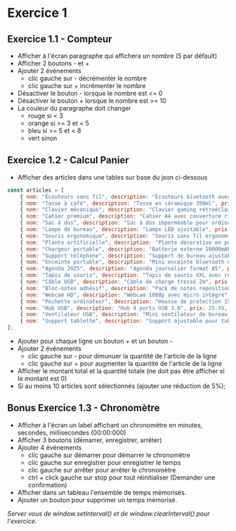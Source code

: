 # Exercice 1

## Exercice 1.1 - Compteur
- Afficher à l'écran paragraphe qui affichera un nombre (5 par défault) 
- Afficher 2 boutons - et +
- Ajouter 2 événements
    - clic gauche sur - décrémenter le nombre
    - clic gauche sur + incrémenter le nombre
- Désactiver le bouton - lorsque le nombre est <= 0
- Désactiver le bouton + lorsque le nombre est >= 10
- La couleur du paragraphe doit changer 
    - rouge si < 3
    - orange si >= 3 et < 5
    - bleu si >= 5 et < 8
    - vert sinon

## Exercice 1.2 - Calcul Panier
- Afficher des articles dans une tables sur base du json ci-dessous

```js
const articles = [
    { nom: "Écouteurs sans fil", description: "Écouteurs bluetooth avec réduction de bruit", prix: 129.99, quantite: 0 },
    { nom: "Tasse à café", description: "Tasse en céramique 350ml", prix: 12.50, quantite: 0 },
    { nom: "Clavier mécanique", description: "Clavier gaming rétroéclairé", prix: 89.99, quantite: 0 },
    { nom: "Cahier premium", description: "Cahier A4 avec couverture rigide", prix: 15.99, quantite: 0 },
    { nom: "Sac à dos", description: "Sac à dos imperméable pour ordinateur", prix: 45.00, quantite: 0 },
    { nom: "Lampe de bureau", description: "Lampe LED ajustable", prix: 34.99, quantite: 0 },
    { nom: "Souris ergonomique", description: "Souris sans fil ergonomique", prix: 59.99, quantite: 0 },
    { nom: "Plante artificielle", description: "Plante décorative en pot", prix: 24.50, quantite: 0 },
    { nom: "Chargeur portable", description: "Batterie externe 10000mAh", prix: 29.99, quantite: 0 },
    { nom: "Support téléphone", description: "Support de bureau ajustable", prix: 19.99, quantite: 0 },
    { nom: "Enceinte portable", description: "Mini enceinte bluetooth étanche", prix: 49.99, quantite: 0 },
    { nom: "Agenda 2025", description: "Agenda journalier format A5", prix: 22.50, quantite: 0 },
    { nom: "Tapis de souris", description: "Tapis de souris XXL avec repose-poignet", prix: 27.99, quantite: 0 },
    { nom: "Câble USB", description: "Câble de charge tressé 2m", prix: 9.99, quantite: 0 },
    { nom: "Bloc-notes adhésif", description: "Pack de notes repositionnables", prix: 5.99, quantite: 0 },
    { nom: "Webcam HD", description: "Webcam 1080p avec micro intégré", prix: 79.99, quantite: 0 },
    { nom: "Pochette ordinateur", description: "Housse de protection 15 pouces", prix: 32.50, quantite: 0 },
    { nom: "Hub USB", description: "Hub 4 ports USB 3.0", prix: 25.99, quantite: 0 },
    { nom: "Ventilateur USB", description: "Mini ventilateur de bureau silencieux", prix: 18.50, quantite: 0 },
    { nom: "Support tablette", description: "Support ajustable pour tablette", prix: 28.99, quantite: 0 }
];
```

- Ajouter pour chaque ligne un bouton + et un bouton -
- Ajouter 2 événements
    - clic gauche sur - pour dimunuer la quantité de l'article de la ligne
    - clic gauche sur + pour augmenter la quantité de l'article de la ligne
- Afficher le montant total et la quantité totale (ne doit pas être afficher si le montant est 0)
- Si au moins 10 articles sont sélectionnés (ajouter une réduction de 5%);

## Bonus Exercice 1.3 - Chronomètre
- Afficher à l'écran un label affichant un chronomètre en minutes, secondes, millisecondes (00:00:000)
- Afficher 3 boutons (démarrer, enregistrer, arrêter)
- Ajouter 4 événements
    - clic gauche sur démarrer pour démarrer le chronomètre
    - clic gauche sur enregistrer pour enregistrer le temps
    - clic gauche sur arrêter pour arrêter le chronomètre
    - ctrl + click gauche sur stop pour tout réinitialiser (Demander une confirmation)
- Afficher dans un tableau l'ensemble de temps mémorisés.
- Ajouter un bouton pour supprimer un temps mémorisé.

*Server vous de window.setInterval() et de window.clearInterval() pour l'exercice.*